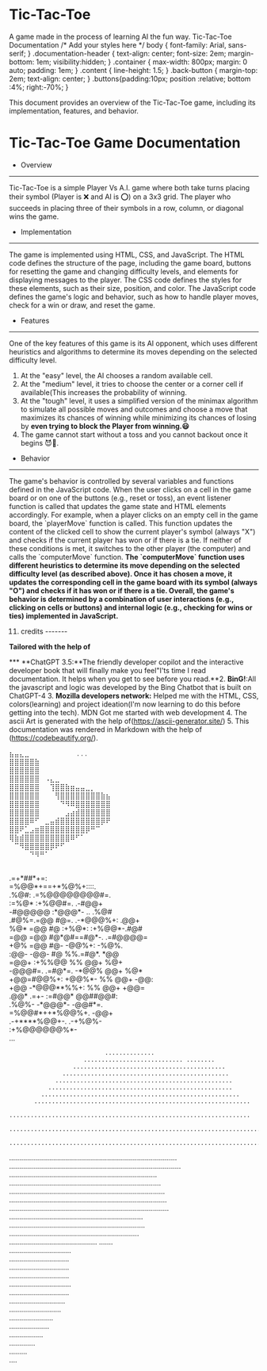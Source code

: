 # Tic-Tac-Toe
A game made in the process of learning AI the fun way.
Tic-Tac-Toe Documentation  /\* Add your styles here \*/ body { font-family: Arial, sans-serif; } .documentation-header { text-align: center; font-size: 2em; margin-bottom: 1em; visibility:hidden; } .container { max-width: 800px; margin: 0 auto; padding: 1em; } .content { line-height: 1.5; } .back-button { margin-top: 2em; text-align: center; } .buttons{padding:10px; position :relative; bottom :4%; right:-70%; }

This document provides an overview of the Tic-Tac-Toe game, including its implementation, features, and behavior.

Tic-Tac-Toe Game Documentation
==============================

*   Overview
------------

Tic-Tac-Toe is a simple Player Vs A.I. game where both take turns placing their symbol (Player is ❌ and AI is ⭕) on a 3x3 grid. The player who succeeds in placing three of their symbols in a row, column, or diagonal wins the game.

*   Implementation
------------------

The game is implemented using HTML, CSS, and JavaScript. The HTML code defines the structure of the page, including the game board, buttons for resetting the game and changing difficulty levels, and elements for displaying messages to the player. The CSS code defines the styles for these elements, such as their size, position, and color. The JavaScript code defines the game's logic and behavior, such as how to handle player moves, check for a win or draw, and reset the game.

*   Features
------------

One of the key features of this game is its AI opponent, which uses different heuristics and algorithms to determine its moves depending on the selected difficulty level.

1.  At the "easy" level, the AI chooses a random available cell.
2.  At the "medium" level, it tries to choose the center or a corner cell if available(This increases the probability of winning.
3.  At the "tough" level, it uses a simplified version of the minimax algorithm to simulate all possible moves and outcomes and choose a move that maximizes its chances of winning while minimizing its chances of losing by **even trying to block the Player from winning.😃**
4.  The game cannot start without a toss and you cannot backout once it begins 😈🔱.

*   Behavior
------------

The game's behavior is controlled by several variables and functions defined in the JavaScript code. When the user clicks on a cell in the game board or on one of the buttons (e.g., reset or toss), an event listener function is called that updates the game state and HTML elements accordingly. For example, when a player clicks on an empty cell in the game board, the \`playerMove\` function is called. This function updates the content of the clicked cell to show the current player's symbol (always "X") and checks if the current player has won or if there is a tie. If neither of these conditions is met, it switches to the other player (the computer) and calls the \`computerMove\` function. **The \`computerMove\` function uses different heuristics to determine its move depending on the selected difficulty level (as described above). Once it has chosen a move, it updates the corresponding cell in the game board with its symbol (always "O") and checks if it has won or if there is a tie. Overall, the game's behavior is determined by a combination of user interactions (e.g., clicking on cells or buttons) and internal logic (e.g., checking for wins or ties) implemented in JavaScript.**

11.  credits
    -------
    

**Tailored with the help of**

***   **ChatGPT 3.5:**The friendly developer copilot and the interactive developer book that will finally make you feel"I'ts time I read documentation. It helps when you get to see before you read.**2.  **BinG!**:All the javascript and logic was developed by the Bing Chatbot that is built on ChatGPT-4
3.  **Mozilla developers network:**
Helped me with the HTML, CSS, colors(learning) and project ideation(I'm now learning to do this before getting into the tech). MDN Got me started with web development
4. The ascii Art is generated with the help of(https://ascii-generator.site/)
5. This documentation was rendered in Markdown with the help of (https://codebeautify.org/).


⣦⣤⣄⣀⠀⠀⠀⠀⠀⠀⠀⠀⠀                 .  .                                           .                                         ⠀⠀⠀⠀⠀⠀⠀                  
⣿⣿⣿⣿⣿⣷⠀⠀⠀⠀⠀⠀⠀⠀⠀⠀⠀⠀⠀⠀                                
⣿⣿⣿⣿⣿⣿⠀⠀⠀⠀⠀⠀⠀⠀⠀⠀⠀⠀⠀⠀         
⣿⣿⣿⣿⣿⣿⠀⠠⣄⣀⠀⠀⠀⠀⠀⠀⠀⠀⠀⠀                 
⣿⣿⣿⣿⣿⣿⠀⠀⢹⣿⣿⣷⣶⣤⣤⣀⡀⠀⠀⠀             
⣿⣿⣿⣿⣿⣿⠀⠀⠀⢻⣿⣿⣿⣿⣿⣿⣿⣿⣷⣦             
⣿⣿⣿⣿⣿⣿⠀⠀⠀⠀⠙⠻⠿⣿⣿⣿⣿⣿⣿⣿                  
⣿⣿⣿⣿⣿⣿⠀⠀⠀⠀⠀⣠⣴⣾⣿⣿⣿⣿⣿⣿                      
⣿⣿⣿⣿⠿⠋⠀⣀⣤⣾⣿⣿⣿⣿⣿⣿⣿⣿⡿⠟                   
⣿⣿⠟⣁⣠⣶⣿⣿⣿⣿⣿⣿⣿⣿⣿⡿⠛⠉⠀⠀                  
⢿⣷⣾⣿⣿⣿⣿⣿⣿⣿⣿⣿⠿⠋⠁⠀⠀⠀⠀⠀                   
⠀⠉⠻⣿⣿⣿⣿⣿⡿⠟⠋⠀⠀⠀⠀⠀⠀⠀⠀⠀              
⠀⠀⠀⠀⠙⠻⠛⠁⠀⠀⠀⠀

⠀⠀⠀⠀⠀⠀⠀⠀                 
             .=+\*##\*+=:                                          
          =%@@\*+==+\*%@%+::::.                                   
         .%@#:      .=%@@@@@@@@#=.                               
       :=%@\*     :+%@@#=.    .-#@@+                              
    -#@@@@@   :\*@@@\*-    ..     .%@#                             
 .#@%=.=@@   #@=.   .-\*@@@%+:   .@@+                            
 %@\*   =@@   #@  :+%@\*:  :+%@@\*-.#@#                            
=@@    =@@   #@\*@#==#@\*-.   .=#@@@@=                            
+@%    =@@   #@-      -@@%+:    -%@%.                           
:@@-   -@@-  #@        %%.=#@\*.   \*@@                           
 =@@+    :+%%@@        %%   @@+    %@+                          
  -@@@#=.   .=#@\*=. -\*@@%   @@+    %@\*                          
  +@@=#@@%+:    +@@%\*- %%   @@+   -@@:                          
  +@@   -\*@@@\*\*%%+:    %%   @@+  +@@=                           
  .@@\*     .=+-    :=#@@\*   @@##@@#:                            
   .%@%-        -\*@@@\*-    -@@#\*=.                              
     =%@@#\*++\*%@@%+.      -@@+                                  
       .-+\*\*\*\*%@@+-.  .-+%@%-                                   
               :+%@@@@@@%\*-                                     
                   ...               
                                                                                        
                                                                                        
                                                                                        
                                                                                        
                               ..............                                           
                         ............................ ........                          
                      ...........................................                       
                   ...............................................                      
                 ..................................................                     
               ....................................................                     
             ........................................................                   
           .............................................................                
         ....................................................................           
       ...........................................................................      
     .................................................................................  
   .................................................................................... 
 ...................................................................................... 
              ..........................................................................
            ............................................................................
          ..............................................................................
        ............................................................................... 
       ................................................................................ 
                   ...................................................................  
                 ....................................................................   
               .................................................................        
             ............................................             .......           
                       ...............................                                  
                       ..............................                                   
                      ..............................                                    
                     ..............................                                     
                    ...............................                                     
                     ..............................                                     
                       ............................                                     
                         ..........................                                     
                            ......................                                      
                              ....................                                      
                                 .................                                      
                                     .............                                      
                                         .........                                      
                                              ....                                      
                                                                                        
